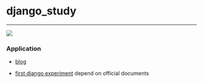 # django_study
___

![](https://img.shields.io/badge/seld_edited-vic-brightgreen.svg)

### Application

 * [blog](https://github.com/vicjiafeng/django_study/tree/master/blogapp)
 
 * [first django experiment](https://github.com/vicjiafeng/django_study/tree/master/mysite) depend on official documents
